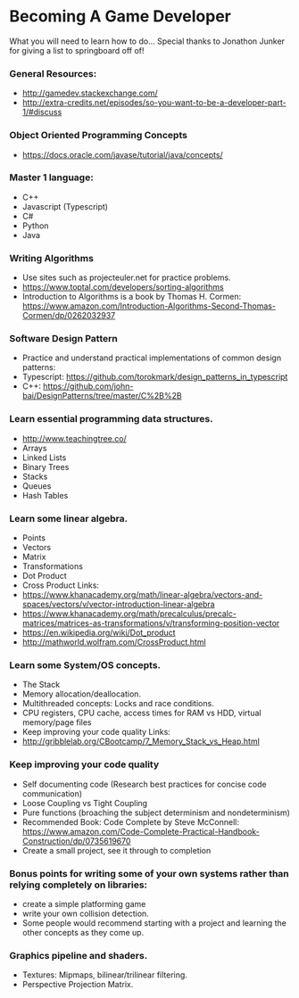 # Becoming A Game Developer
What you will need to learn how to do...
Special thanks to Jonathon Junker for giving a list to springboard off of!

### General Resources:
* http://gamedev.stackexchange.com/
* http://extra-credits.net/episodes/so-you-want-to-be-a-developer-part-1/#discuss


### Object Oriented Programming Concepts
* https://docs.oracle.com/javase/tutorial/java/concepts/

### Master 1 language:
* C++
* Javascript (Typescript)
* C#
* Python
* Java

### Writing Algorithms
* Use sites such as projecteuler.net for practice problems.
* https://www.toptal.com/developers/sorting-algorithms
* Introduction to Algorithms is a book by Thomas H. Cormen: https://www.amazon.com/Introduction-Algorithms-Second-Thomas-Cormen/dp/0262032937

### Software Design Pattern
* Practice and understand practical implementations of common design patterns:
* Typescript: https://github.com/torokmark/design_patterns_in_typescript
* C++: https://github.com/john-bai/DesignPatterns/tree/master/C%2B%2B

### Learn essential programming data structures.
* http://www.teachingtree.co/
* Arrays
* Linked Lists
* Binary Trees
* Stacks
* Queues
* Hash Tables

### Learn some linear algebra.
* Points
* Vectors
* Matrix
* Transformations
* Dot Product
* Cross Product
Links: 
* https://www.khanacademy.org/math/linear-algebra/vectors-and-spaces/vectors/v/vector-introduction-linear-algebra
* https://www.khanacademy.org/math/precalculus/precalc-matrices/matrices-as-transformations/v/transforming-position-vector
* https://en.wikipedia.org/wiki/Dot_product
* http://mathworld.wolfram.com/CrossProduct.html

### Learn some System/OS concepts.
* The Stack
* Memory allocation/deallocation.
* Multithreaded concepts: Locks and race conditions.
* CPU registers, CPU cache, access times for RAM vs HDD, virtual memory/page files
* Keep improving your code quality
Links:
* http://gribblelab.org/CBootcamp/7_Memory_Stack_vs_Heap.html

### Keep improving your code quality
* Self documenting code (Research best practices for concise code communication) 
* Loose Coupling vs Tight Coupling
* Pure functions (broaching the subject determinism and nondeterminism)
* Recommended Book: Code Complete by Steve McConnell: https://www.amazon.com/Code-Complete-Practical-Handbook-Construction/dp/0735619670
* Create a small project, see it through to completion 

### Bonus points for writing some of your own systems rather than relying completely on libraries:
* create a simple platforming game
* write your own collision detection.
* Some people would recommend starting with a project and learning the other concepts as they come up.

### Graphics pipeline and shaders.
* Textures: Mipmaps, bilinear/trilinear filtering.
* Perspective Projection Matrix.
